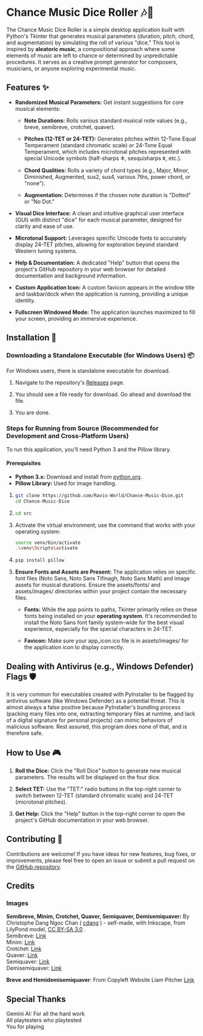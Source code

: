 Chance Music Dice Roller 🎶🎲
=============================

The Chance Music Dice Roller is a simple desktop application built with Python's Tkinter that generates musical parameters (duration, pitch, chord, and augmentation) by simulating the roll of various "dice." This tool is inspired by **aleatoric music**, a compositional approach where some elements of music are left to chance or determined by unpredictable procedures. It serves as a creative prompt generator for composers, musicians, or anyone exploring experimental music.

Features ✨
----------

*   **Randomized Musical Parameters:** Get instant suggestions for core musical elements:
    
    *   **Note Durations:** Rolls various standard musical note values (e.g., breve, semibreve, crotchet, quaver).
        
    *   **Pitches (12-TET or 24-TET):** Generates pitches within 12-Tone Equal Temperament (standard chromatic scale) or 24-Tone Equal Temperament, which includes microtonal pitches represented with special Unicode symbols (half-sharps ⵐ, sesquisharps ⩨, etc.).
        
    *   **Chord Qualities:** Rolls a variety of chord types (e.g., Major, Minor, Diminished, Augmented, sus2, sus4, various 7ths, power chord, or "none").
        
    *   **Augmentation:** Determines if the chosen note duration is "Dotted" or "No Dot."
        
*   **Visual Dice Interface:** A clean and intuitive graphical user interface (GUI) with distinct "dice" for each musical parameter, designed for clarity and ease of use.
    
*   **Microtonal Support:** Leverages specific Unicode fonts to accurately display 24-TET pitches, allowing for exploration beyond standard Western tuning systems.
    
*   **Help & Documentation:** A dedicated "Help" button that opens the project's GitHub repository in your web browser for detailed documentation and background information.
    
*   **Custom Application Icon:** A custom favicon appears in the window title and taskbar/dock when the application is running, providing a unique identity.
    
*   **Fullscreen Windowed Mode:** The application launches maximized to fill your screen, providing an immersive experience.
    

Installation 🚀
---------------


### Downloading a Standalone Executable (for Windows Users) 📦

For Windows users, there is standalone executable for download.

1.  Navigate to the repository's [Releases](https://github.com/ravis-world/Chance-Music-Dice-Python/releases) page.
    
2.  You should see a file ready for download. Go ahead and download the file.
    
3.  You are done.

### Steps for Running from Source (Recommended for Development and Cross-Platform Users)

To run this application, you'll need Python 3 and the Pillow library.

#### Prerequisites

*   **Python 3.x:** Download and install from [python.org](https://www.python.org/downloads/).
*   **Pillow Library:** Used for image handling.

1.  ```bash
    git clone https://github.com/Ravis-World/Chance-Music-Dice.git
    cd Chance-Music-Dice
    ```
    
2.  ```bash
    cd src
    ```
    
3.  Activate the virtual environment; use the command that works with your operating system:
    ```bash
    source venv/bin/activate
    .\venv\Scripts\activate
    ```
        
4.  ```bash
    pip install pillow
    ```
    
5.  **Ensure Fonts and Assets are Present:** The application relies on specific font files (Noto Sans, Noto Sans Tifinagh, Noto Sans Math) and image assets for musical durations. Ensure the assets/fonts/ and assets/images/ directories within your project contain the necessary files.
    
    *   **Fonts:** While the app points to paths, Tkinter primarily relies on these fonts being installed on your **operating system**. It's recommended to install the Noto Sans font family system-wide for the best visual experience, especially for the special characters in 24-TET.
        
    *   **Favicon:** Make sure your app_icon.ico file is in assets/images/ for the application icon to display correctly.   

Dealing with Antivirus (e.g., Windows Defender) Flags 🛡️
--------------------------------------------------------

It is very common for executables created with PyInstaller to be flagged by antivirus software (like Windows Defender) as a potential threat. This is almost always a false positive because PyInstaller's bundling process (packing many files into one, extracting temporary files at runtime, and lack of a digital signature for personal projects) can mimic behaviors of malicious software. Rest assured, this program does none of that, and is therefore safe.

How to Use 🎮
--------

1.  **Roll the Dice:** Click the "Roll Dice" button to generate new musical parameters. The results will be displayed on the four dice.
    
2.  **Select TET:** Use the "TET:" radio buttons in the top-right corner to switch between 12-TET (standard chromatic scale) and 24-TET (microtonal pitches).
    
3.  **Get Help:** Click the "Help" button in the top-right corner to open the project's GitHub documentation in your web browser.
    

Contributing 🤝
---------------

Contributions are welcome! If you have ideas for new features, bug fixes, or improvements, please feel free to open an issue or submit a pull request on the [GitHub repository](https://github.com/ravis-world/Chance-Music-Dice-Python).

Credits
-------

### Images

**Semibreve, Minim, Crotchet, Quaver, Semiquaver, Demisemiquaver:** By Christophe Dang Ngoc Chan ( [cdang](//commons.wikimedia.org/wiki/User:Cdang "User:Cdang") ) - self-made, with Inkscape, from LilyPond model, [CC BY-SA 3.0](http://creativecommons.org/licenses/by-sa/3.0/ "Creative Commons Attribution-Share Alike 3.0") .  
Semibreve: [Link](https://commons.wikimedia.org/w/index.php?curid=1334978)  
Minim: [Link](https://commons.wikimedia.org/w/index.php?curid=1334961)  
Crotchet: [Link](https://commons.wikimedia.org/w/index.php?curid=1334974)  
Quaver: [Link](https://commons.wikimedia.org/w/index.php?curid=1334967)  
Semiquaver: [Link](https://commons.wikimedia.org/w/index.php?curid=1334970)  
Demisemiquaver: [Link](https://commons.wikimedia.org/w/index.php?curid=1334983)

**Breve and Hemidemisemiquaver**: From Copyleft Website Liam Pitcher [Link](https://www.liampitcher.com/classical-music-blog/note-values)

Special Thanks
--------------

Gemini AI: For all the hard work  
All playtesters who playtested  
You for playing
